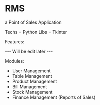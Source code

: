 # RMS

a Point of Sales Application

Techs = Python
Libs = Tkinter



Features:

--- Will be edit later ---

Modules:

- User Management
- Table Management
- Product Management
- Bill Management
- Stock Management
- Finance Management (Reports of Sales)
